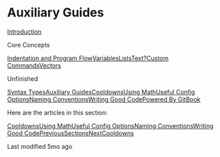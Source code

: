 # Auxiliary Guides

[Introduction](broken-reference)

Core Concepts

[Indentation and Program Flow](broken-reference)[Variables](broken-reference)[Lists](broken-reference)[Text?](broken-reference)[Custom Commands](broken-reference)[Vectors](broken-reference)

Unfinished

[Syntax Types](broken-reference)[Auxiliary Guides](broken-reference)[Cooldowns](.gitbook/assets/cooldowns)[Using Math](<.gitbook/assets/using math>)[Useful Config Options](<.gitbook/assets/useful config options>)[Naming Conventions](<.gitbook/assets/naming conventions>)[Writing Good Code](<.gitbook/assets/writing good code>)[Powered By GitBook](https://www.gitbook.com/?utm\_source=content\&utm\_medium=trademark\&utm\_campaign=VY7s6vc3q3iqG7UDQdzM)

Here are the articles in this section:

[Cooldowns](.gitbook/assets/cooldowns)[Using Math](<.gitbook/assets/using math>)[Useful Config Options](<.gitbook/assets/useful config options>)[Naming Conventions](<.gitbook/assets/naming conventions>)[Writing Good Code](<.gitbook/assets/writing good code>)[PreviousSections](.gitbook/assets/sections)[NextCooldowns](.gitbook/assets/cooldowns)

Last modified 5mo ago
